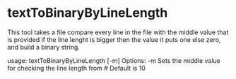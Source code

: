 # textToBinaryByLineLength

This tool takes a file compare every line in the file with the middle value that is provided
if the line lenght is bigger then the value it puts one else zero, and build a binary string.

   usage: textToBinaryByLineLength [-m] <file full path>
 Options:
     -m   Sets the middle value for checking the line length from      # Default is 10
